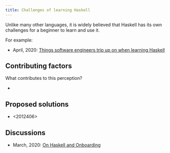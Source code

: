 ```yaml
---
title: Challenges of learning Haskell
---
```


Unlike many other languages, it is widely believed that Haskell has its own challenges for a beginner to learn and use it.

For example:

* April, 2020: [Things software engineers trip up on when learning Haskell](https://williamyaoh.com/posts/2020-04-12-software-engineer-hangups.html)

## Contributing factors

What contributes to this perception?

* <f1f12133>

## Proposed solutions

* <2012406>

## Discussions

* March, 2020: [On Haskell and Onboarding](https://old.reddit.com/r/haskell/comments/fpdsit/on_haskell_and_onboarding/)

